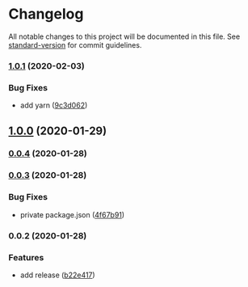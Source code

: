 # Changelog

All notable changes to this project will be documented in this file. See [standard-version](https://github.com/conventional-changelog/standard-version) for commit guidelines.

### [1.0.1](https://github.com/sqlwwx/docker-alinode/compare/v1.0.0...v1.0.1) (2020-02-03)


### Bug Fixes

* add yarn ([9c3d062](https://github.com/sqlwwx/docker-alinode/commit/9c3d062b6f1dfe9c31141607ccf665204001209c))

## [1.0.0](https://github.com/sqlwwx/docker-alinode/compare/v0.0.4...v1.0.0) (2020-01-29)

### [0.0.4](https://github.com/sqlwwx/docker-alinode/compare/v0.0.3...v0.0.4) (2020-01-28)

### [0.0.3](https://github.com/sqlwwx/docker-alinode/compare/v0.0.2...v0.0.3) (2020-01-28)


### Bug Fixes

* private package.json ([4f67b91](https://github.com/sqlwwx/docker-alinode/commit/4f67b91c7c55624309db9682430e887d19c90ca6))

### 0.0.2 (2020-01-28)


### Features

* add release ([b22e417](https://github.com/sqlwwx/docker-alinode/commit/b22e417294fe31bfa327595635583aa5072ee0a3))
